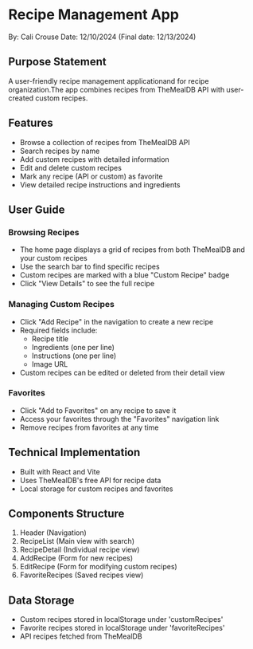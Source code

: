 # Recipe Management App

By: Cali Crouse
Date: 12/10/2024 (Final date: 12/13/2024)

## Purpose Statement
A user-friendly recipe management applicationand for recipe organization.The app combines recipes from TheMealDB API with user-created custom recipes.

## Features
- Browse a collection of recipes from TheMealDB API
- Search recipes by name
- Add custom recipes with detailed information
- Edit and delete custom recipes
- Mark any recipe (API or custom) as favorite
- View detailed recipe instructions and ingredients

## User Guide

### Browsing Recipes
- The home page displays a grid of recipes from both TheMealDB and your custom recipes
- Use the search bar to find specific recipes
- Custom recipes are marked with a blue "Custom Recipe" badge
- Click "View Details" to see the full recipe

### Managing Custom Recipes
- Click "Add Recipe" in the navigation to create a new recipe
- Required fields include:
  - Recipe title
  - Ingredients (one per line)
  - Instructions (one per line)
  - Image URL
- Custom recipes can be edited or deleted from their detail view

### Favorites
- Click "Add to Favorites" on any recipe to save it
- Access your favorites through the "Favorites" navigation link
- Remove recipes from favorites at any time

## Technical Implementation
- Built with React and Vite
- Uses TheMealDB's free API for recipe data
- Local storage for custom recipes and favorites

## Components Structure
1. Header (Navigation)
2. RecipeList (Main view with search)
3. RecipeDetail (Individual recipe view)
4. AddRecipe (Form for new recipes)
5. EditRecipe (Form for modifying custom recipes)
6. FavoriteRecipes (Saved recipes view)

## Data Storage
- Custom recipes stored in localStorage under 'customRecipes'
- Favorite recipes stored in localStorage under 'favoriteRecipes'
- API recipes fetched from TheMealDB
